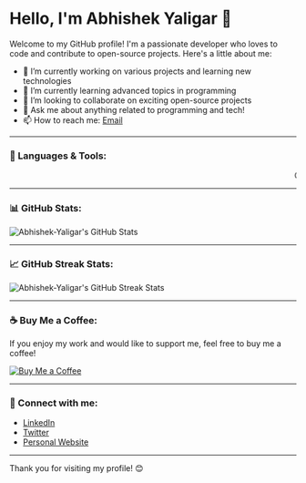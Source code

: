 # Hello, I'm Abhishek Yaligar 👋

Welcome to my GitHub profile! I'm a passionate developer who loves to code and contribute to open-source projects. Here's a little about me:

- 🔭 I’m currently working on various projects and learning new technologies
- 🌱 I’m currently learning advanced topics in programming
- 👯 I’m looking to collaborate on exciting open-source projects
- 💬 Ask me about anything related to programming and tech!
- 📫 How to reach me: [Email](mailto:your-abhishekyaligar07@gmail.com)

---

### 🚀 Languages & Tools:

<marquee direction="left">
  C, C++, Java, Python, HTML, CSS
</marquee>

---

### 📊 GitHub Stats:

![Abhishek-Yaligar's GitHub Stats](https://github-readme-stats.vercel.app/api?username=Abhishek-Yaligar&show_icons=true&hide_title=true&count_private=true&hide=prs&theme=radical)

---

### 📈 GitHub Streak Stats:

![Abhishek-Yaligar's GitHub Streak Stats](https://github-readme-streak-stats.herokuapp.com/?user=Abhishek-Yaligar&theme=radical)

---

### ☕ Buy Me a Coffee:

If you enjoy my work and would like to support me, feel free to buy me a coffee! 

[![Buy Me a Coffee](https://cdn.buymeacoffee.com/buttons/default-orange.png)](https://www.buymeacoffee.com/your-username)

---

### 🔗 Connect with me:

- [LinkedIn](https://www.linkedin.com/in/your-linkedin-profile)
- [Twitter](https://twitter.com/your-twitter-profile)
- [Personal Website](https://your-website.com)

---

Thank you for visiting my profile! 😊
